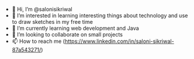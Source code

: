 - 👋 Hi, I’m @salonisikriwal
- 👀 I’m interested in learning interesting things about technology and use to draw sketches  in my free time 
- 🌱 I’m currently learning web development and Java 
- 💞️ I’m looking to collaborate on small projects 
- 📫 How to reach me (https://www.linkedin.com/in/saloni-sikriwal-87a543271/)

<!---
salonisikriwal/salonisikriwal is a ✨ special ✨ repository because its `README.md` (this file) appears on your GitHub profile.
You can click the Preview link to take a look at your changes.
--->
